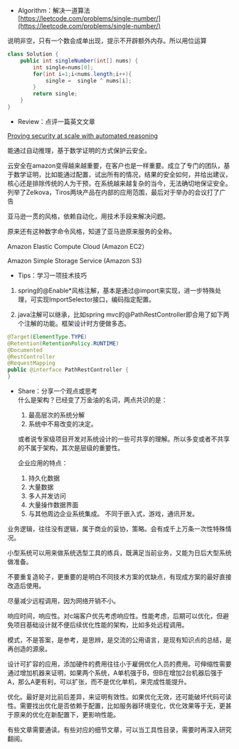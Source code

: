 
- Algorithm：解决一道算法  
[https://leetcode.com/problems/single-number/](https://leetcode.com/problems/single-number/)

说明非空，只有一个数会成单出现，提示不开辟额外内存。所以用位运算
```java
class Solution {
    public int singleNumber(int[] nums) {
        int single=nums[0];
        for(int i=1;i<nums.length;i++){
            single =  single ^ nums[i];
        }
        return single;
    }
}
```
  
- Review：点评一篇英文文章

[Proving security at scale with automated reasoning](https://www.allthingsdistributed.com/2019/06/proving-security-at-scale-with-automated-reasoning.html)

能通过自动推理，基于数学证明的方式保护云安全。

云安全在amazon变得越来越重要，在客户也是一样重要。成立了专门的团队，基于数学证明，比如能通过配置，试出所有的情况，结果的安全如何，并给出建议，核心还是排除传统的人为干预，在系统越来越复杂的当今，无法确切地保证安全。列举了Zelkova，Tiros两块产品在内部的应用范围，最后对于举办的会议打了广告

亚马逊一贯的风格，依赖自动化，用技术手段来解决问题。

原来还有这种数字命令风格，知道了亚马逊原来服务的全称。

Amazon Elastic Compute Cloud (Amazon EC2）

Amazon Simple Storage Service (Amazon S3)

- Tips：学习一项技术技巧  
1.  spring的@Enable*风格注解，基本是通过@import来实现，进一步特殊处理，可实现ImportSelector接口，编码指定配置。
 
2. java注解可以继承，比如spring mvc的@PathRestController即合用了如下两个注解的功能。框架设计时方便做多态。

```java
@Target(ElementType.TYPE)
@Retention(RetentionPolicy.RUNTIME)
@Documented
@RestController
@RequestMapping
public @interface PathRestController {
}

```

- Share：分享一个观点或思考  
  什么是架构？已经变了万金油的名词，两点共识的是：
  1. 最高层次的系统分解 
  2. 系统中不易改变的决定。
  
  或者说专家级项目开发对系统设计的一些可共享的理解。所以多变或者不共享的不属于架构，其次是层级的重要性。

  企业应用的特点：
  1. 持久化数据
  2. 大量数据
  3. 多人并发访问
  4. 大量操作数据界面
  5. 与其他周边企业系统集成。
  不同于嵌入式，游戏，通讯开发。

业务逻辑，往往没有逻辑，属于商业的妥协，策略。会有成千上万条一次性特殊情况。

小型系统可以用来做系统选型工具的练兵，既满足当前业务，又能为日后大型系统做准备。

不要重复造轮子，更重要的是明白不同技术方案的优缺点，有现成方案的最好直接改造后使用。

尽量减少远程调用，因为网络开销不小。

响应时间，响应性。对c端客户优先考虑响应性。性能考虑，后期可以优化，但避免项目基础设计就不便后续优化性能的架构，比如多处远程调用。

模式，不是答案，是参考，是思辨，是交流的公用语言，是现有知识点的总结，是再创造的源泉。

设计可扩容的应用，添加硬件的费用往往小于雇佣优化人员的费用。可伸缩性需要通过增加机器来证明，如果两个系统，A单机强于B，但B在增加2台机器后强于A，那么A更有利，可以扩张，而不是优化单机，来完成性能提升。

优化。最好是对比前后差异，来证明有效性。如果优化无效，还可能破坏代码可读性。需要找出优化是否依赖于配置，比如服务器环境变化，优化效果等于无，更甚于原来的优化在新配置下，更影响性能。

有些文章需要通读。有些对应的细节文章，可以当工具性目录，需要时再深入研究翻阅。
  
